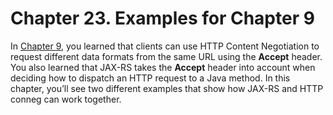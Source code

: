 # Chapter 23. Examples for Chapter 9


In [Chapter 9](../../part1/chapter9/http_content_negotiation.md), you learned that clients can use HTTP Content Negotiation to request different data formats from the same URL using the **Accept** header. You also learned that JAX-RS takes the **Accept** header into account when deciding how to dispatch an HTTP request to a Java method. In this chapter, you’ll see two different examples that show how JAX-RS and HTTP conneg can work together.